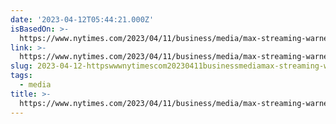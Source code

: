 ```yaml
---
date: '2023-04-12T05:44:21.000Z'
isBasedOn: >-
  https://www.nytimes.com/2023/04/11/business/media/max-streaming-warner-hbo.html
link: >-
  https://www.nytimes.com/2023/04/11/business/media/max-streaming-warner-hbo.html
slug: 2023-04-12-httpswwwnytimescom20230411businessmediamax-streaming-warner-hbohtml
tags:
  - media
title: >-
  https://www.nytimes.com/2023/04/11/business/media/max-streaming-warner-hbo.html
---
```


